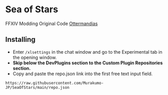 # Sea of Stars

FFXIV Modding
Original Code [Ottermandias](https://github.com/Ottermandias)

## Installing
- Enter `/xlsettings` in the chat window and go to the Experimental tab in the opening window.
- **Skip below the DevPlugins section to the Custom Plugin Repositories section.**
- Copy and paste the repo.json link into the first free text input field.
```
https://raw.githubusercontent.com/Murakumo-JP/SeaOfStars/main/repo.json
```
